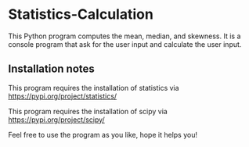 # Statistics-Calculation

This Python program computes the mean, median, and skewness.
It is a console program that ask for the user input and calculate the user input.


Installation notes
----------------------------------------------------------------------------------
This program requires the installation of statistics via https://pypi.org/project/statistics/

This program requires the installation of scipy via https://pypi.org/project/scipy/

Feel free to use the program as you like, hope it helps you!
